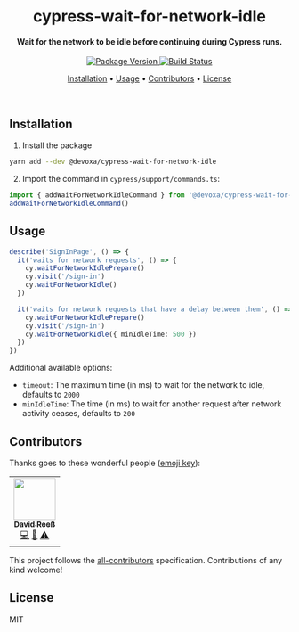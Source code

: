 <!-- Title -->
<h1 align="center">
  cypress-wait-for-network-idle
</h1>

<!-- Description -->
<h4 align="center">
  Wait for the network to be idle before continuing during Cypress runs.
</h4>

<!-- Badges -->
<p align="center">
  <a href="https://www.npmjs.com/package/@devoxa/cypress-wait-for-network-idle">
    <img
      src="https://img.shields.io/npm/v/@devoxa/cypress-wait-for-network-idle?style=flat-square"
      alt="Package Version"
    />
  </a>

  <a href="https://github.com/devoxa/cypress-wait-for-network-idle/actions?query=branch%3Amaster+workflow%3A%22Continuous+Integration%22">
    <img
      src="https://img.shields.io/github/workflow/status/devoxa/cypress-wait-for-network-idle/Continuous%20Integration?style=flat-square"
      alt="Build Status"
    />
  </a>
</p>

<!-- Quicklinks -->
<p align="center">
  <a href="#installation">Installation</a> •
  <a href="#usage">Usage</a> •
  <a href="#contributors">Contributors</a> •
  <a href="#license">License</a>
</p>

<br>

## Installation

1. Install the package

```bash
yarn add --dev @devoxa/cypress-wait-for-network-idle
```

2. Import the command in `cypress/support/commands.ts`:

```ts
import { addWaitForNetworkIdleCommand } from '@devoxa/cypress-wait-for-network-idle/command'
addWaitForNetworkIdleCommand()
```

## Usage

```ts
describe('SignInPage', () => {
  it('waits for network requests', () => {
    cy.waitForNetworkIdlePrepare()
    cy.visit('/sign-in')
    cy.waitForNetworkIdle()
  })

  it('waits for network requests that have a delay between them', () => {
    cy.waitForNetworkIdlePrepare()
    cy.visit('/sign-in')
    cy.waitForNetworkIdle({ minIdleTime: 500 })
  })
})
```

Additional available options:

- `timeout`: The maximum time (in ms) to wait for the network to idle, defaults to `2000`
- `minIdleTime`: The time (in ms) to wait for another request after network activity ceases,
  defaults to `200`

## Contributors

Thanks goes to these wonderful people ([emoji key](https://allcontributors.org/docs/en/emoji-key)):

<!-- ALL-CONTRIBUTORS-LIST:START - Do not remove or modify this section -->
<!-- prettier-ignore-start -->
<!-- markdownlint-disable -->
<table>
  <tr>
    <td align="center"><a href="https://www.david-reess.de"><img src="https://avatars3.githubusercontent.com/u/4615516?v=4" width="75px;" alt=""/><br /><sub><b>David Reeß</b></sub></a><br /><a href="https://github.com/devoxa/cypress-wait-for-network-idle/commits?author=queicherius" title="Code">💻</a> <a href="https://github.com/devoxa/cypress-wait-for-network-idle/commits?author=queicherius" title="Documentation">📖</a> <a href="https://github.com/devoxa/cypress-wait-for-network-idle/commits?author=queicherius" title="Tests">⚠️</a></td>
  </tr>
</table>

<!-- markdownlint-enable -->
<!-- prettier-ignore-end -->

<!-- ALL-CONTRIBUTORS-LIST:END -->

This project follows the [all-contributors](https://github.com/all-contributors/all-contributors)
specification. Contributions of any kind welcome!

## License

MIT
